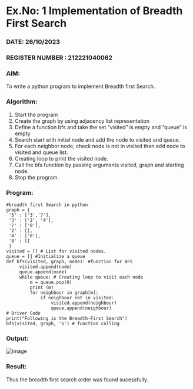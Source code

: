 # Ex.No: 1  Implementation of Breadth First Search 
### DATE:  26/10/2023                                                                          
### REGISTER NUMBER : 212221040062
### AIM: 
To write a python program to implement Breadth first Search. 
### Algorithm:
1. Start the program
2. Create the graph by using adjacency list representation
3. Define a function bfs and take the set “visited” is empty and “queue” is empty
4. Search start with initial node and add the node to visited and queue.
5. For each neighbor node, check node is not in visited then add node to visited and queue list.
6.  Creating loop to print the visited node.
7.   Call the bfs function by passing arguments visited, graph and starting node.
8.   Stop the program.

### Program:
```
#breadth first Search in python 
graph = { 
 '5' : ['3','7'], 
 '3' : ['2', '4'], 
 '7' : ['8'], 
 '2' : [], 
 '4' : ['8'], 
 '8' : [] 
 } 
visited = [] # List for visited nodes. 
queue = [] #Initialize a queue 
def bfs(visited, graph, node): #function for BFS 
     visited.append(node) 
     queue.append(node) 
     while queue: # Creating loop to visit each node 
         m = queue.pop(0) 
         print (m) 
         for neighbour in graph[m]: 
             if neighbour not in visited: 
                 visited.append(neighbour) 
                 queue.append(neighbour) 
# Driver Code 
print("Following is the Breadth-First Search") 
bfs(visited, graph, '5') # function calling 
```

### Output:
![image](https://github.com/Jai-Pradhiksha/Artificial-Intelligence/assets/100289733/b4025275-3924-4f1d-aa6c-b352eb1111ce)



### Result:
Thus the breadth first search order was found sucessfully.
